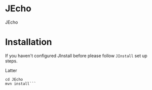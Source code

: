 # JEcho
JEcho

# Installation
If you haven't configured JInstall before please follow `JInstall` set up steps.

Latter 
```git clone xxxx
cd JEcho
mvn install```
